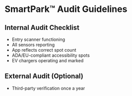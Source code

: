 # SmartPark™ Audit Guidelines

## Internal Audit Checklist
- Entry scanner functioning
- All sensors reporting
- App reflects correct spot count
- ADA/EU-compliant accessibility spots
- EV chargers operating and marked

## External Audit (Optional)
- Third-party verification once a year